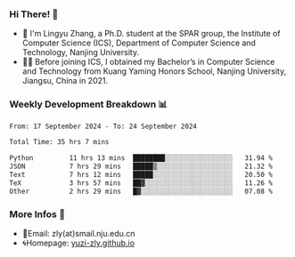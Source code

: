 ### Hi There! 👋 
- 🐳 I'm Lingyu Zhang, a Ph.D. student at the SPAR group, the Institute of Computer Science (ICS), Department of Computer Science and Technology, Nanjing University.
- 🧑‍🎓 Before joining ICS, I obtained my Bachelor’s in Computer Science and Technology from Kuang Yaming Honors School, Nanjing University, Jiangsu, China in 2021.

### Weekly Development Breakdown :bar_chart:

<!--START_SECTION:waka-->

```txt
From: 17 September 2024 - To: 24 September 2024

Total Time: 35 hrs 7 mins

Python         11 hrs 13 mins  ████████░░░░░░░░░░░░░░░░░   31.94 %
JSON           7 hrs 29 mins   █████▒░░░░░░░░░░░░░░░░░░░   21.32 %
Text           7 hrs 12 mins   █████░░░░░░░░░░░░░░░░░░░░   20.50 %
TeX            3 hrs 57 mins   ██▓░░░░░░░░░░░░░░░░░░░░░░   11.26 %
Other          2 hrs 29 mins   █▓░░░░░░░░░░░░░░░░░░░░░░░   07.08 %
```

<!--END_SECTION:waka-->

<!--
### Github Contributions :octocat:

![](https://raw.githubusercontent.com/yuzi-zly/yuzi-zly/output/github-contribution-grid-snake.svg)              
-->

### More Infos 📖

- 📧Email: zly(at)smail.nju.edu.cn
- 🌀Homepage: [yuzi-zly.github.io](https://yuzi-zly.github.io/)
